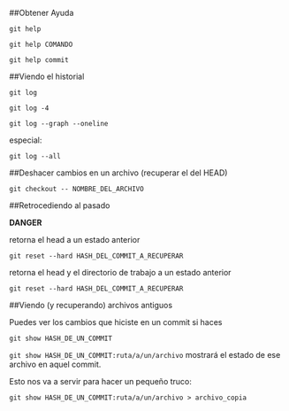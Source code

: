 ##Obtener Ayuda

`git help`

`git help COMANDO`

`git help commit`

##Viendo el historial

`git log`

`git log -4`

`git log --graph --oneline` 

especial:

`git log --all`

##Deshacer cambios en un archivo (recuperar el del HEAD)

`git checkout -- NOMBRE_DEL_ARCHIVO`

##Retrocediendo al pasado

**DANGER**

retorna el head a un estado anterior

`git reset --hard HASH_DEL_COMMIT_A_RECUPERAR`


retorna el head y el directorio de trabajo a un estado anterior

`git reset --hard HASH_DEL_COMMIT_A_RECUPERAR`


##Viendo (y recuperando) archivos antiguos

Puedes ver los cambios que hiciste en un commit si haces 

`git show HASH_DE_UN_COMMIT`

`git show HASH_DE_UN_COMMIT:ruta/a/un/archivo` mostrará el estado de ese archivo en aquel commit.

Esto nos va a servir para hacer un pequeño truco:

`git show HASH_DE_UN_COMMIT:ruta/a/un/archivo > archivo_copia`


